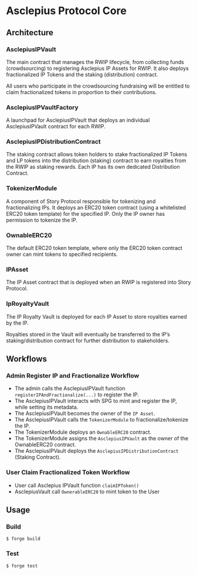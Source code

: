 # Asclepius Protocol Core

## Architecture

### AsclepiusIPVault

The main contract that manages the RWIP lifecycle, from collecting funds (crowdsourcing) to registering Asclepius IP Assets for RWIP. It also deploys fractionalized IP Tokens and the staking (distribution) contract.

All users who participate in the crowdsourcing fundraising will be entitled to claim fractionalized tokens in proportion to their contributions.

### AsclepiusIPVaultFactory

A launchpad for AsclepiusIPVault that deploys an individual AsclepiusIPVault contract for each RWIP.

### AsclepiusIPDistributionContract

The staking contract allows token holders to stake fractionalized IP Tokens and LP tokens into the distribution (staking) contract to earn royalties from the RWIP as staking rewards. Each IP has its own dedicated Distribution Contract.

### TokenizerModule

A component of Story Protocol responsible for tokenizing and fractionalizing IPs. It deploys an ERC20 token contract (using a whitelisted ERC20 token template) for the specified IP. Only the IP owner has permission to tokenize the IP.

### OwnableERC20

The default ERC20 token template, where only the ERC20 token contract owner can mint tokens to specified recipients.

### IPAsset

The IP Asset contract that is deployed when an RWIP is registered into Story Protocol.

### IpRoyaltyVault

The IP Royalty Vault is deployed for each IP Asset to store royalties earned by the IP.

Royalties stored in the Vault will eventually be transferred to the IP’s staking/distribution contract for further distribution to stakeholders.

## Workflows

### Admin Register IP and Fractionalize Workflow

- The admin calls the AsclepiusIPVault function `registerIPAndFractionalize(...)` to register the IP.
- The AsclepiusIPVault interacts with SPG to mint and register the IP, while setting its metadata.
- The AsclepiusIPVault becomes the owner of the `IP Asset`.
- The AsclepiusIPVault calls the `TokenizerModule` to fractionalize/tokenize the IP.
- The TokenizerModule deploys an `OwnableERC20` contract.
- The TokenizerModule assigns the `AsclepiusIPVault` as the owner of the OwnableERC20 contract.
- The AsclepiusIPVault deploys the `AsclepiusIPDistributionContract` (Staking Contract).

### User Claim Fractionalized Token Workflow

- User call Asclepius IPVault function `claimIPToken()`
- AsclepiusVault call `OwnerableERC20` to mint token to the User


## Usage

### Build

```shell
$ forge build
```

### Test

```shell
$ forge test
```

